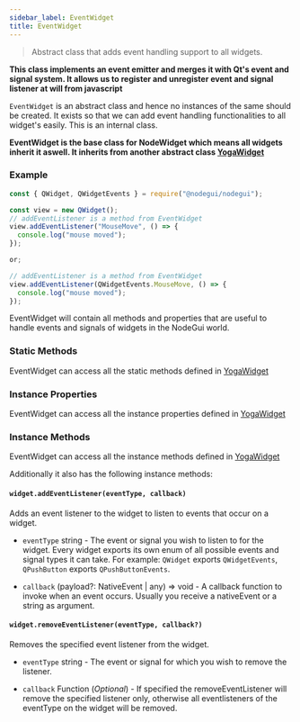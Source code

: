 ```yaml
---
sidebar_label: EventWidget
title: EventWidget
---
```


> Abstract class that adds event handling support to all widgets.

**This class implements an event emitter and merges it with Qt's event and signal system. It allows us to register and unregister event and signal listener at will from javascript**

`EventWidget` is an abstract class and hence no instances of the same should be created. It exists so that we can add event handling functionalities to all widget's easily. This is an internal class.

**EventWidget is the base class for NodeWidget which means all widgets inherit it aswell. It inherits from another abstract class [YogaWidget](api/YogaWidget.md)**

### Example

```javascript
const { QWidget, QWidgetEvents } = require("@nodegui/nodegui");

const view = new QWidget();
// addEventListener is a method from EventWidget
view.addEventListener("MouseMove", () => {
  console.log("mouse moved");
});

or;

// addEventListener is a method from EventWidget
view.addEventListener(QWidgetEvents.MouseMove, () => {
  console.log("mouse moved");
});
```

EventWidget will contain all methods and properties that are useful to handle events and signals of widgets in the NodeGui world.

### Static Methods

EventWidget can access all the static methods defined in [YogaWidget](api/YogaWidget.md)

### Instance Properties

EventWidget can access all the instance properties defined in [YogaWidget](api/YogaWidget.md)

### Instance Methods

EventWidget can access all the instance methods defined in [YogaWidget](api/YogaWidget.md)

Additionally it also has the following instance methods:

#### `widget.addEventListener(eventType, callback)`

Adds an event listener to the widget to listen to events that occur on a widget.

- `eventType` string - The event or signal you wish to listen to for the widget. Every widget exports its own enum of all possible events and signal types it can take. For example: `QWidget` exports `QWidgetEvents`, `QPushButton` exports `QPushButtonEvents`.

- `callback` (payload?: NativeEvent | any) => void - A callback function to invoke when an event occurs. Usually you receive a nativeEvent or a string as argument.

#### `widget.removeEventListener(eventType, callback?)`

Removes the specified event listener from the widget.

- `eventType` string - The event or signal for which you wish to remove the listener.

- `callback` Function (_Optional_) - If specified the removeEventListener will remove the specified listener only, otherwise all eventlisteners of the eventType on the widget will be removed.
